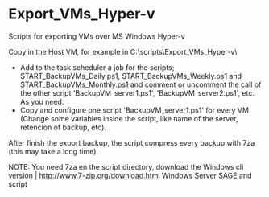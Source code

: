 # Export_VMs_Hyper-v
Scripts for exporting VMs over MS Windows Hyper-v

Copy in the Host VM, for example in C:\scripts\Export_VMs_Hyper-v\

- Add to the task scheduler a job for the scripts; START_BackupVMs_Daily.ps1, START_BackupVMs_Weekly.ps1 and START_BackupVMs_Monthly.ps1 and comment or uncomment the call of the other script 'BackupVM_server1.ps1', 'BackupVM_server2.ps1', etc. As you need.
- Copy and configure one script 'BackupVM_server1.ps1' for every VM (Change some variables inside the script, like name of the server, retencion of backup, etc).

After finish the export backup, the script compress every backup with 7za (this may take a long time).

NOTE: You need 7za en the script directory, download the Windows cli versión | http://www.7-zip.org/download.html Windows Server SAGE and script
